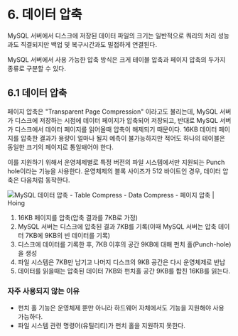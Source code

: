 # 6. 데이터 압축

MySQL 서버에서 디스크에 저장된 데이터 파일의 크기는 일반적으로 쿼리의 처리 성능과도 직결되지만 백업 및 복구시간과도 밀접하게 연결된다.

MySQL 서버에서 사용 가능한 압축 방식은 크게 테이블 압축과 페이지 압축의 두가지 종류로 구분할 수 있다.

## 6.1 데이터 압축

페이지 압축은 "Transparent Page Compression" 이라고도 불리는데, MySQL 서버가 디스크에 저장하는 시점에 데이터 페이지가 압축되어 저장되고, 반대로 MySQL 서버가 디스크에서 데이터 페이지를 읽어올때 압축이 해제되기 때문이다. 16KB 데이터 페이지를 압축한 결과가 용량이 얼마나 될지 예측이 불가능하지만 적어도 하나의 테이블은 동일한 크기의 페이지로 통일돼어야 한다.

이를 지원하기 위해서 운영체제별로 특정 버전의 파일 시스템에서만 지원되는 Punch hole이라는 기능을 사용한다. 운영체제의 블록 사이즈가 512 바이트인 경우, 데이터 압축은 다음처럼 동작한다.

![MySQL 데이터 압축 - Table Compress - Data Compress - 페이지 압축 | Hoing](https://hoing.io/storage/2021/11/page_comp_img_1.png)

1. 16KB 페이지를 압축(압축 결과를 7KB로 가정)
2. MySQL 서버는 디스크에 압축된 결과 7KB를 기록(이때 MySQL 서버는 압축 데이터 7KB에 9KB의 빈 데이터를 기록)
3. 디스크에 데이터를 기록한 후, 7KB 이후의 공간 9KB에 대해 펀치 홀(Punch-hole)을 생성
4. 파일 시스템은 7KB만 남기고 나머지 디스크의 9KB 공간은 다시 운영체제로 반납
5. 데이터를 읽을때는 압축된 데이터 7KB와 펀치홀 공간 9KB를 합친 16KB를 읽는다.

### 자주 사용되지 않는 이유

- 펀치 홀 기능은 운영체제 뿐만 아니라 하드웨어 자체에서도 기능을 지원해야 사용 가능하다.
- 파일 시스템 관련 명령어(유틸리티)가 펀치 홀을 지원하지 못한다.

